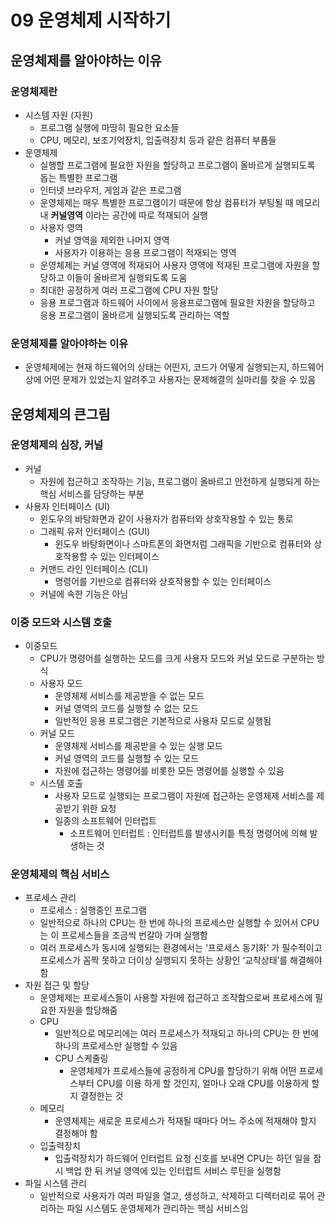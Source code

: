 # 09 운영체제 시작하기

## 운영체제를 알아야하는 이유

### 운영체제란

- 시스템 자원 (자원)
    - 프로그램 실행에 마땅히 필요한 요소들
    - CPU, 메모리, 보조기억장치, 입출력장치 등과 같은 컴퓨터 부품들
- 운영체제
    - 실행할 프로그램에 필요한 자원을 할당하고 프로그램이 올바르게 실행되도록 돕는 특별한 프로그램
    - 인터넷 브라우저, 게임과 같은 프로그램
    - 운영체제는 매우 특별한 프로그램이기 때문에 항상 컴퓨터가 부팅될 때 메모리 내 **커널영역** 이라는 공간에 따로 적재되어 실행
    - 사용자 영역
        - 커널 영역을 제외한 나머지 영역
        - 사용자가 이용하는 응용 프로그램이 적재되는 영역
    - 운영체제는 커널 영역에 적재되어 사용자 영역에 적재된 프로그램에 자원을 할당하고 이들이 올바르게 실행되도록 도움
    - 최대한 공정하게 여러 프로그램에 CPU 자원 할당
    - 응용 프로그램과 하드웨어 사이에서 응용프로그램에 필요한 자원을 할당하고 응용 프로그램이 올바르게 실행되도록 관리하는 역할

### 운영체제를 알아야하는 이유

- 운영체제에는 현재 하드웨어의 상태는 어떤지, 코드가 어떻게 실행되는지, 하드웨어 상에 어떤 문제가 있었는지 알려주고 사용자는 문제해결의 실마리를 찾을 수 있음

## 운영체제의 큰그림

### 운영체제의 심장, 커널

- 커널
    - 자원에 접근하고 조작하는 기능, 프로그램이 올바르고 안전하게 실행되게 하는 핵심 서비스를 담당하는 부분
- 사용자 인터페이스 (UI)
    - 윈도우의 바탕화면과 같이 사용자가 컴퓨터와 상호작용할 수 있는 통로
    - 그래픽 유저 인터페이스 (GUI)
        - 윈도우 바탕화면이나 스마트폰의 화면처럼 그래픽을 기반으로 컴퓨터와 상호작용할 수 있는 인터페이스
    - 커맨드 라인 인터페이스 (CLI)
        - 명령어를 기반으로 컴퓨터와 상호작용할 수 있는 인터페이스
    - 커널에 속한 기능은 아님

### 이중 모드와 시스템 호출

- 이중모드
    - CPU가 명령어를 실행하는 모드를 크게 사용자 모드와 커널 모드로 구분하는 방식
    - 사용자 모드
        - 운영체제 서비스를 제공받을 수 없는 모드
        - 커널 영역의 코드를 실행할 수 없는 모드
        - 일반적인 응용 프로그램은 기본적으로 사용자 모드로 실행됨
    - 커널 모드
        - 운영체제 서비스를 제공받을 수 있는 실행 모드
        - 커널 영역의 코드를 실행할 수 있는 모드
        - 자원에 접근하는 명령어를 비롯한 모든 명령어를 실행할 수 있음
    - 시스템 호출
        - 사용자 모드로 실행되는 프로그램이 자원에 접근하는 운영체제 서비스를 제공받기 위한 요청
        - 일종의 소프트웨어 인터럽트
            - 소프트웨어 인터럽트 : 인터럽트를 발생시키틑 특정 명령어에 의해 발생하는 것

### 운영체제의 핵심 서비스

- 프로세스 관리
    - 프로세스 : 실행중인 프로그램
    - 일반적으로 하나의 CPU는 한 번에 하나의 프로세스만 실행할 수 있어서 CPU는 이 프로세스들을 조금씩 번갈아 가며 실행함
    - 여러 프로세스가 동시에 실행되는 환경에서는 ‘프로세스 동기화’ 가 필수적이고 프로세스가 꼼짝 못하고 더이상 실행되지 못하는 상황인 ‘교착상태’를 해결해야 함
- 자원 접근 및 할당
    - 운영체제는 프로세스들이 사용할 자원에 접근하고 조작함으로써 프로세스에 필요한 자원을 할당해줌
    - CPU
        - 일반적으로 메모리에는 여러 프로세스가 적재되고 하나의 CPU는 한 번에 하나의 프로세스만 실행할 수 있음
        - CPU 스케줄링
            - 운영체제가 프로세스들에 공정하게 CPU를 할당하기 위해 어떤 프로세스부터 CPU를 이용 하게 할 것인지, 얼마나 오래 CPU를 이용하게 할지 결정한는 것
    - 메모리
        - 운영체제는 새로운 프로세스가 적재될 때마다 어느 주소에 적재해야 할지 결정해야 함
    - 입출력장치
        - 입출력장치가 하드웨어 인터럽트 요청 신호를 보내면 CPU는 하던 일을 잠시 백업 한 뒤 커널 영역에 있는 인터럽트 서비스 루틴을 실행함
- 파일 시스템 관리
    - 일반적으로 사용자가 여러 파일을 열고, 생성하고, 삭제하고 디렉터리로 묶어 관리하는 파일 시스템도 운영체제가 관리하는 핵심 서비스임